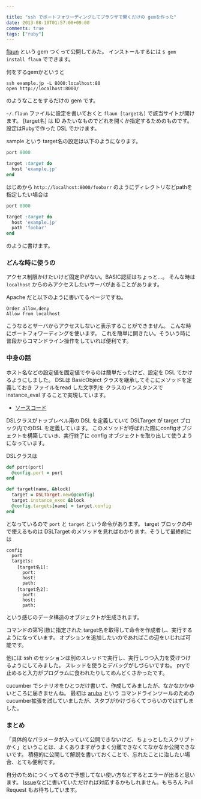 ```yaml
---

title: "ssh でポートフォワーディングしてブラウザで開くだけの gemを作った"
date: 2013-08-10T01:57:00+09:00
comments: true
tags: ["ruby"]
---
```



[flaun](https://github.com/eiel/flaun) という gem つくって公開してみた。
インストールするには `$ gem install flaun` でできます。

何をするgemかというと

```
ssh example.jp -L 8000:localhost:80
open http://localhost:8000/
```

のようなことをするだけの gem です。

`~/.flaun` ファイルに設定を書いておくと `flaun [target名]` で該当サイトが開けます。
[target名] は ID みたいなものでどれを開くか指定するためのものです。
設定はRubyで作った DSL でかけます。

sample という target名の設定は以下のようになります。

```ruby
port 8000

target :target do
  host 'example.jp'
end
```

はじめから `http://localhost:8000/foobarr` のようにディレクトリなどpathを指定したい場合は

```ruby
port 8000

target :target do
  host 'example.jp'
  path 'foobar'
end
```

のように書けます。

### どんな時に使うの

アクセス制限かけたいけど固定IPがない。BASIC認証はちょっと…。
そんな時は `localhost` からのみアクセスしたいサーバがあることがあります。

Apache だと以下のように書いてるページですね。

```
Order allow,deny
Allow from localhost
```

こうなるとサーバからアクセスしないと表示することができません。
こんな時にポートフォワーディングを使います。
これを簡単に開きたい。そういう時に普段からコマンドライン操作をしていれば便利です。

### 中身の話

ホスト名などの設定値を固定値でやるのは簡単だったけど、設定を DSL でかけるようにしました。
DSLは BasicObject クラスを継承してそこにメソッドを定義しておき ファイルをread した文字列を クラスのインスタンスで instance_eval することで実現しています。

* [ソースコード](https://github.com/eiel/flaun/blob/v0.0.2/lib/flaun/dsl.rb)

DSLクラスがトップレベル用の DSL を定義していて DSLTarget が target ブロック内でのDSL を定義しています。
このメソッドが呼ばれた際にconfigオブジェクトを構築していき、実行終了に config オブジェクトを取り出して使うようになっています。

DSLクラスは

```ruby
def port(port)
  @config.port = port
end

def target(name, &block)
  target = DSLTarget.new(@config)
  target.instance_exec &block
  @config.targets[name] = target.config
end
```

となっているので `port` と `target` という命令があります。
target ブロックの中で使えるものは DSLTarget のメソッドを見ればわかります。そうして最終的には

```
config
  port
  targets:
    [target名1]:
	  port:
	  host:
	  path:
	[target名2]:
	  port:
	  host:
	  path:
```

という感じのデータ構造のオブジェクトが生成されます。

コマンドの第1引数に指定された target名を取得して命令を作成者し、実行するようになっています。
オプションを追加したいのであればこの辺をいじれば可能です。

他には ssh のセッションは別のスレッドで実行し、実行しつつ入力を受けつけるようにしてみました。
スレッドを使うとデバッグがしづらいですね。
pryで止めると入力がプログラムに食われたりしてめんどくさかったです。

cucumber でシナリオをひとつだけ書いて、作成してみましたが、なかなかかゆいところに届きませんね。
最初は [aruba](https://github.com/cucumber/aruba) という コマンドラインツールのためのcucumber拡張を試していましたが、スタブがかけづらくてつらいのではずしました。

### まとめ

「具体的なパラメータが入っていて公開できないけど、ちょっとしたスクリプトかく」ということは、よくありますがうまく分離できなくてなかなか公開できないです。
積極的に公開して解説を書いておくことで、忘れたことに治したい場合、とても便利です。

自分のためにつくってるので予想してない使い方などするとエラーが出ると思います。
[Issue](https://github.com/eiel/flaun/issues)などに書いていただければ対応するかもしれません。もちろん Pull Request もお待ちしています。
